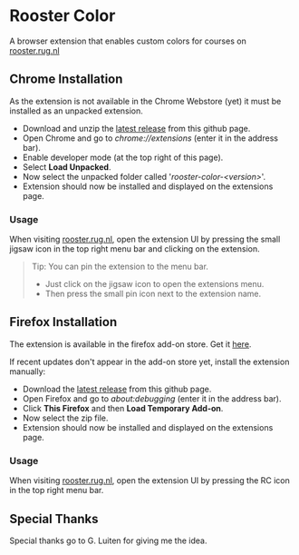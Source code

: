 
# Rooster Color

A browser extension that enables custom colors for courses on [rooster.rug.nl](https://rooster.rug.nl) 



## Chrome Installation

As the extension is not available in the Chrome Webstore (yet) it must be installed as an unpacked extension.

* Download and unzip the [latest release](https://github.com/tijnedens/rooster-color/releases/download/v1.2.0/RoosterColor-v1.2.0-chrome.zip) from this github page.
* Open Chrome and go to *chrome://extensions* (enter it in the address bar).
* Enable developer mode (at the top right of this page).
* Select **Load Unpacked**.
* Now select the unpacked folder called '*rooster-color-\<version\>*'.
* Extension should now be installed and displayed on the extensions page.
### Usage

When visiting [rooster.rug.nl](https://rooster.rug.nl/), open the extension UI by pressing the small jigsaw icon in the top right menu bar and clicking on the extension.

> Tip: You can pin the extension to the menu bar. 
> * Just click on the jigsaw icon to open the extensions menu.
> * Then press the small pin icon next to the extension name.

## Firefox Installation

The extension is available in the firefox add-on store. Get it [here](https://addons.mozilla.org/en-GB/firefox/addon/roostercolor/).

If recent updates don't appear in the add-on store yet, install the extension manually:

* Download the [latest release](https://github.com/tijnedens/rooster-color/releases/download/v1.2.0/RoosterColor-v1.2.0-firefox.zip) from this github page.
* Open Firefox and go to *about:debugging* (enter it in the address bar).
* Click **This Firefox** and then **Load Temporary Add-on**.
* Now select the zip file.
* Extension should now be installed and displayed on the extensions page.
### Usage

When visiting [rooster.rug.nl](https://rooster.rug.nl/), open the extension UI by pressing the RC icon in the top right menu bar.
  
Special Thanks
--------------

Special thanks go to G. Luiten for giving me the idea.
